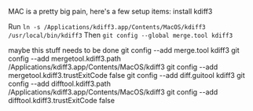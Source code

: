 MAC is a pretty big pain, here's a few setup items:
install kdiff3

Run `ln -s /Applications/kdiff3.app/Contents/MacOS/kdiff3 /usr/local/bin/kdiff3`
Then `git config --global merge.tool kdiff3`


maybe this stuff needs to be done
git config --add merge.tool kdiff3
git config --add mergetool.kdiff3.path /Applications/kdiff3.app/Contents/MacOS/kdiff3 
git config --add mergetool.kdiff3.trustExitCode false
git config --add diff.guitool kdiff3
git config --add difftool.kdiff3.path /Applications/kdiff3.app/Contents/MacOS/kdiff3 
git config --add difftool.kdiff3.trustExitCode false